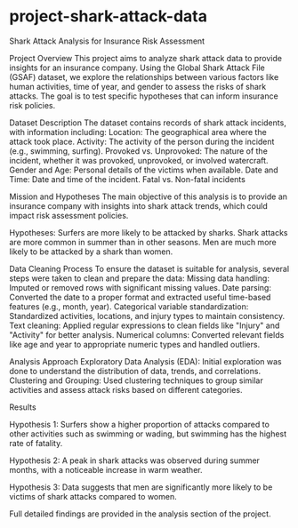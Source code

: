 # project-shark-attack-data
Shark Attack Analysis for Insurance Risk Assessment

Project Overview
This project aims to analyze shark attack data to provide insights for an insurance company. Using the Global Shark Attack File (GSAF) dataset, we explore the relationships between various factors like human activities, time of year, and gender to assess the risks of shark attacks. The goal is to test specific hypotheses that can inform insurance risk policies.

Dataset Description
The dataset contains records of shark attack incidents, with information including:
Location: The geographical area where the attack took place.
Activity: The activity of the person during the incident (e.g., swimming, surfing).
Provoked vs. Unprovoked: The nature of the incident, whether it was provoked, unprovoked, or involved watercraft.
Gender and Age: Personal details of the victims when available.
Date and Time: Date and time of the incident.
Fatal vs. Non-fatal incidents

Mission and Hypotheses
The main objective of this analysis is to provide an insurance company with insights into shark attack trends, which could impact risk assessment policies.

Hypotheses:
Surfers are more likely to be attacked by sharks.
Shark attacks are more common in summer than in other seasons.
Men are much more likely to be attacked by a shark than women.

Data Cleaning Process
To ensure the dataset is suitable for analysis, several steps were taken to clean and prepare the data:
Missing data handling: 
Imputed or removed rows with significant missing values.
Date parsing:
Converted the date to a proper format and extracted useful time-based features (e.g., month, year).
Categorical variable standardization: Standardized activities, locations, and injury types to maintain consistency.
Text cleaning:
Applied regular expressions to clean fields like "Injury" and "Activity" for better analysis.
Numerical columns: Converted relevant fields like age and year to appropriate numeric types and handled outliers.

Analysis Approach
Exploratory Data Analysis (EDA): 
Initial exploration was done to understand the distribution of data, trends, and correlations.
Clustering and Grouping: Used clustering techniques to group similar activities and assess attack risks based on different categories.

Results

Hypothesis 1: Surfers show a higher proportion of attacks compared to other activities such as swimming or wading, but swimming has the highest rate of fatality.

Hypothesis 2: A peak in shark attacks was observed during summer months, with a noticeable increase in warm weather.

Hypothesis 3: Data suggests that men are significantly more likely to be victims of shark attacks compared to women.

Full detailed findings are provided in the analysis section of the project.
